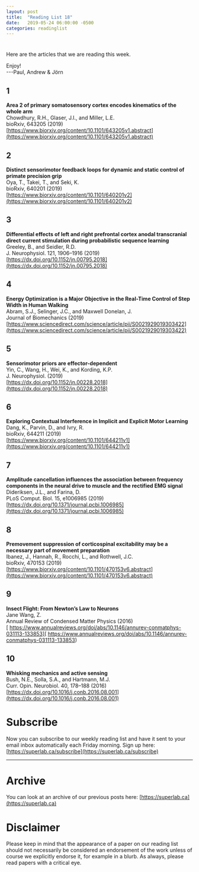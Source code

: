 ```yaml
---
layout: post
title:  "Reading List 18"
date:   2019-05-24 06:00:00 -0500
categories: readinglist
---
```


# 

Here are the articles that we are reading this week.

Enjoy!  
---Paul, Andrew & Jörn

## 1
**Area 2 of primary somatosensory cortex encodes kinematics of the whole arm**  
Chowdhury, R.H., Glaser, J.I., and Miller, L.E.  
bioRxiv, 643205 (2019)  
[https://www.biorxiv.org/content/10.1101/643205v1.abstract](https://www.biorxiv.org/content/10.1101/643205v1.abstract)

## 2
**Distinct sensorimotor feedback loops for dynamic and static control of primate precision grip**  
Oya, T., Takei, T., and Seki, K.  
bioRxiv, 640201 (2019)  
[https://www.biorxiv.org/content/10.1101/640201v2](https://www.biorxiv.org/content/10.1101/640201v2)

## 3
**Differential effects of left and right prefrontal cortex anodal transcranial direct current stimulation during probabilistic sequence learning**  
Greeley, B., and Seidler, R.D.  
J. Neurophysiol. 121, 1906–1916 (2019)  
[https://dx.doi.org/10.1152/jn.00795.2018](https://dx.doi.org/10.1152/jn.00795.2018)

## 4
**Energy Optimization is a Major Objective in the Real-Time Control of Step Width in Human Walking**  
Abram, S.J., Selinger, J.C., and Maxwell Donelan, J.  
Journal of Biomechanics (2019)  
[https://www.sciencedirect.com/science/article/pii/S0021929019303422](https://www.sciencedirect.com/science/article/pii/S0021929019303422)

## 5
**Sensorimotor priors are effector-dependent**  
Yin, C., Wang, H., Wei, K., and Kording, K.P.  
J. Neurophysiol. (2019)  
[https://dx.doi.org/10.1152/jn.00228.2018](https://dx.doi.org/10.1152/jn.00228.2018)

## 6
**Exploring Contextual Interference in Implicit and Explicit Motor Learning**  
Dang, K., Parvin, D., and Ivry, R.  
bioRxiv, 644211 (2019)  
[https://www.biorxiv.org/content/10.1101/644211v1](https://www.biorxiv.org/content/10.1101/644211v1)

## 7
**Amplitude cancellation influences the association between frequency components in the neural drive to muscle and the rectified EMG signal**  
Dideriksen, J.L., and Farina, D.  
PLoS Comput. Biol. 15, e1006985 (2019)  
[https://dx.doi.org/10.1371/journal.pcbi.1006985](https://dx.doi.org/10.1371/journal.pcbi.1006985)

## 8
**Premovement suppression of corticospinal excitability may be a necessary part of movement preparation**  
Ibanez, J., Hannah, R., Rocchi, L., and Rothwell, J.C.  
bioRxiv, 470153 (2019)  
[https://www.biorxiv.org/content/10.1101/470153v6.abstract](https://www.biorxiv.org/content/10.1101/470153v6.abstract)

## 9
**Insect Flight: From Newton’s Law to Neurons**  
Jane Wang, Z.  
Annual Review of Condensed Matter Physics (2016)  
[
https://www.annualreviews.org/doi/abs/10.1146/annurev-conmatphys-031113-133853](
https://www.annualreviews.org/doi/abs/10.1146/annurev-conmatphys-031113-133853)

## 10
**Whisking mechanics and active sensing**  
Bush, N.E., Solla, S.A., and Hartmann, M.J.  
Curr. Opin. Neurobiol. 40, 178–188 (2016)  
[https://dx.doi.org/10.1016/j.conb.2016.08.001](https://dx.doi.org/10.1016/j.conb.2016.08.001)


# Subscribe
Now you can subscribe to our weekly reading list and have it sent to your email inbox automatically each Friday morning. Sign up here: [https://superlab.ca/subscribe](https://superlab.ca/subscribe)


---
# Archive
You can look at an archive of our previous posts here: [https://superlab.ca](https://superlab.ca)


# Disclaimer
Please keep in mind that the appearance of a paper on our reading list should not necessarily be considered an endorsement of the work unless of course we explicitly endorse it, for example in a blurb. As always, please read papers with a critical eye.

